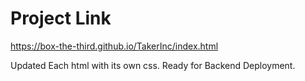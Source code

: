 # Project Link
https://box-the-third.github.io/TakerInc/index.html

Updated Each html with its own css. Ready for Backend Deployment.
